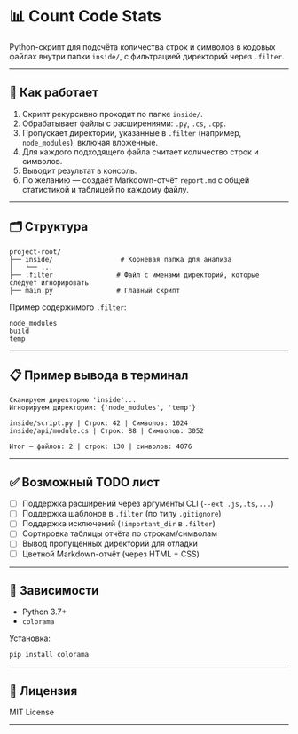 # 📊 Count Code Stats

Python-скрипт для подсчёта количества строк и символов в кодовых файлах внутри папки `inside/`, с фильтрацией директорий через `.filter`.

---

## 🚀 Как работает

1. Скрипт рекурсивно проходит по папке `inside/`.
2. Обрабатывает файлы с расширениями: `.py`, `.cs`, `.cpp`.
3. Пропускает директории, указанные в `.filter` (например, `node_modules`), включая вложенные.
4. Для каждого подходящего файла считает количество строк и символов.
5. Выводит результат в консоль.
6. По желанию — создаёт Markdown-отчёт `report.md` с общей статистикой и таблицей по каждому файлу.

---

## 🗂 Структура

```
project-root/
├── inside/                 # Корневая папка для анализа
│   └── ...
├── .filter                # Файл с именами директорий, которые следует игнорировать
├── main.py                # Главный скрипт
```

Пример содержимого `.filter`:
```
node_modules
build
temp
```

---

## 📋 Пример вывода в терминал
```
Сканируем директорию 'inside'...
Игнорируем директории: {'node_modules', 'temp'}

inside/script.py | Строк: 42 | Символов: 1024
inside/api/module.cs | Строк: 88 | Символов: 3052

Итог — файлов: 2 | строк: 130 | символов: 4076
```

---

## ✅ Возможный TODO лист

- [ ] Поддержка расширений через аргументы CLI (`--ext .js,.ts,...`)
- [ ] Поддержка шаблонов в `.filter` (по типу `.gitignore`)
- [ ] Поддержка исключений (`!important_dir` в `.filter`)
- [ ] Сортировка таблицы отчёта по строкам/символам
- [ ] Вывод пропущенных директорий для отладки
- [ ] Цветной Markdown-отчёт (через HTML + CSS)

---

## 🧠 Зависимости

- Python 3.7+
- `colorama`

Установка:
```bash
pip install colorama
```

---

## 📎 Лицензия
MIT License

---

